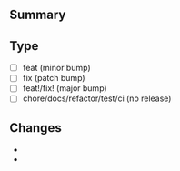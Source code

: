 <!--
⚠️ PR TITLE FORMAT: type: description ⚠️

  feat: → minor bump | fix: → patch bump | feat!/fix!: → major bump
  chore/docs/refactor/test/ci: → no release

A GitHub Action validates your title format.
-->

## Summary


## Type
- [ ] feat (minor bump)
- [ ] fix (patch bump)
- [ ] feat!/fix! (major bump)
- [ ] chore/docs/refactor/test/ci (no release)

## Changes

-
-
